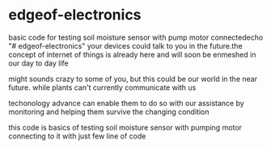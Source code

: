 # edgeof-electronics
basic code for testing soil moisture sensor with pump motor connectedecho "# edgeof-electronics" 
 your devices could talk to you in the future.the concept of internet of things is already here and will soon be enmeshed in our day to day life
 
 might sounds crazy to some of you, but this could be our world in the near future. while plants can't currently communicate with us
 
 techonology advance can enable them to do so with our assistance by monitoring and helping them survive the changing condition
  
 this code is basics of testing soil moisture sensor with pumping motor connecting to it with just few line of code
 


